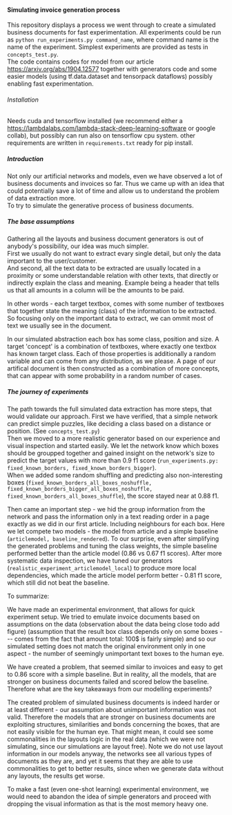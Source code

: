 #### Simulating invoice generation process  

This repository displays a process we went through to create a simulated business documents for fast experimentation.
All experiments could be run as `python run_experiments.py command_name`, where command name is the name of the experiment.
Simplest experiments are provided as tests in `concepts_test.py`.  
The code contains codes for model from our article https://arxiv.org/abs/1904.12577 together with generators code and some easier models
(using tf.data.dataset and tensorpack dataflows) possibly enabling fast experimentation.

###### Installation
Needs cuda and tensorflow installed (we recommend either a https://lambdalabs.com/lambda-stack-deep-learning-software or google collab),
but possibly can run also on tensorflow cpu system.
other requirements are written in `requirements.txt` ready for pip install.

##### Introduction

Not only our artificial networks and models, even we have observed a lot of business documents and invoices so far.
Thus we came up with an idea that could potentially save a lot of time and allow us to understand the problem of data extraction more.  
To try to simulate the generative process of business documents.  

##### The base assumptions

Gathering all the layouts and business document generators is out of anybody's possibility, our idea was much simpler.  
First we usually do not want to extract evary single detail, but only the data important to the user/customer.  
And second, all the text data to be extracted are usually located in a proximity or some understandable relation with other texts, that directly or indirectly explain
the class and meaning. Example being a header that tells us that all amounts in a column will be the amounts to be paid.  
  
In other words - each target textbox, comes with some number of textboxes that together state the meaning (class)
 of the information to be extracted. So focusing only on the important data to extract, we can ommit most of text we usually see in the document.
  
In our simulated abstraction each box has some class, position and size.
A target 'concept' is a combination of textboxes, where exactly one textbox has known target class.
Each of those properties is additionally a random variable and can come from any distribution, as we please.
A page of our artifical document is then constructed as a combination of more concepts,
 that can appear with some probability in a random number of cases.

##### The journey of experiments

The path towards the full simulated data extraction has more steps, that would validate our approach.
First we have verified, that a simple network can predict simple puzzles, like deciding a class based on a distance or position.
(See `concepts_test.py`)  
Then we moved to a more realistic generator based on our experience and visual inspection and started easily.
We let the network know which boxes should be groupped together and gained insight on the network's size to predict the target values with 
more than 0.9 f1 score (`run_experiments.py: fixed_known_borders, fixed_known_borders_bigger`).  
When we added some random shuffling and predicting also non-interesting boxes (`fixed_known_borders_all_boxes_noshuffle,
fixed_known_borders_bigger_all_boxes_noshuffle, fixed_known_borders_all_boxes_shuffle`), the score stayed near at 0.88 f1.  

Then came an important step - we hid the group information from the network and pass the information only in a text 
reading order in a page exactly as we did in our first article. Including neighbours for each box.
Here we let compete two models - the model from article and a simple baseline (`articlemodel, baseline_rendered`).
To our surprise, even after simplifying the generated problems and tuning the class weights, the simple baseline performed better
 than the article model (0.86 vs 0.67 f1 scores).
After more systematic data inspection, we have tuned our generators (`realistic_experiment_articlemodel_local`) to produce more local
dependencies, which made the article model perform better - 0.81 f1 score, which still did not beat the baseline.

To summarize:

We have made an experimental environment, that allows for quick experiment setup.
We tried to emulate invoice documents based on assumptions on the data
(observation about the data being close todo add figure)
(assumption that the result box class depends only on some boxes --- comes from the fact that amount total: 100$ is fairly simple)
and so our simulated setting does not match the original environment only in one aspect - 
the number of seemingly unimportant text boxes to the human eye.

We have created a problem, that seemed similar to invoices and easy to get to 0.86 score with a simple baseline.
But in reality, all the models, that are stronger on business documents failed and scored below the baseline.
Therefore what are the key takeaways from our modelling experiments? 

The created problem of simulated business documents is indeed harder or at least different - our assumption about unimportant information was not valid.
Therefore the models that are stronger on business documents are exploiting structures, similarities and bonds concerning the boxes,
 that are not easily visible for the human eye.
That might mean, it could see some commonalities in the layouts logic in the real data (which we were not simulating, since our simulations are layout free).
Note we do not use layout information in our models anyway, the networks see all various types of documents as they are,
and yet it seems that they are able to use commonalities to get to better results, since when we generate data without any layouts, the results get worse. 


To make a fast (even one-shot learning) experimental environment, we would need to abandon the idea of simple generators and proceed with dropping the visual information as that is the most memory heavy one.

 

